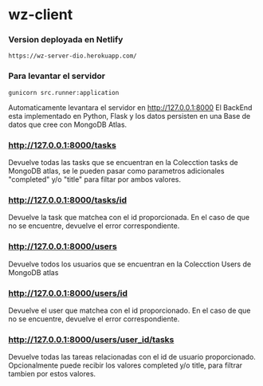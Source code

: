 # wz-client

### Version deployada en Netlify

```
https://wz-server-dio.herokuapp.com/

```

### Para levantar el servidor

```
gunicorn src.runner:application

```

Automaticamente levantara el servidor en http://127.0.0.1:8000
El BackEnd esta implementado en Python, Flask y los datos persisten en una Base de datos que cree con MongoDB Atlas.

### http://127.0.0.1:8000/tasks

Devuelve todas las tasks que se encuentran en la Colecction tasks de MongoDB atlas, se le pueden pasar como parametros adicionales "completed" y/o "title" para filtar por ambos valores.

### http://127.0.0.1:8000/tasks/id

Devuelve la task que matchea con el id proporcionada. En el caso de que no se encuentre, devuelve el error correspondiente.

### http://127.0.0.1:8000/users

Devuelve todos los usuarios que se encuentran en la Colecction Users de MongoDB atlas

### http://127.0.0.1:8000/users/id

Devuelve el user que matchea con el id proporcionado. En el caso de que no se encuentre, devuelve el error correspondiente.

### http://127.0.0.1:8000/users/user_id/tasks

Devuelve todas las tareas relacionadas con el id de usuario proporcionado. Opcionalmente puede recibir los valores completed y/o title, para filtrar tambien por estos valores.
